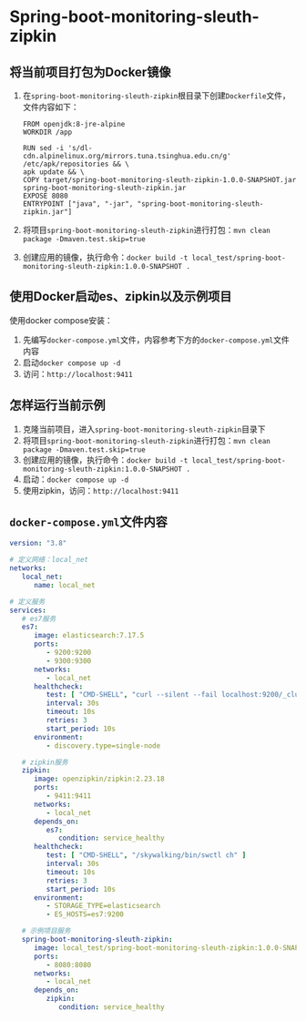 # Spring-boot-monitoring-sleuth-zipkin

## 将当前项目打包为Docker镜像

1. 在`spring-boot-monitoring-sleuth-zipkin`根目录下创建`Dockerfile`文件，文件内容如下：

   ```
   FROM openjdk:8-jre-alpine
   WORKDIR /app
   
   RUN sed -i 's/dl-cdn.alpinelinux.org/mirrors.tuna.tsinghua.edu.cn/g' /etc/apk/repositories && \
   apk update && \
   COPY target/spring-boot-monitoring-sleuth-zipkin-1.0.0-SNAPSHOT.jar spring-boot-monitoring-sleuth-zipkin.jar
   EXPOSE 8080
   ENTRYPOINT ["java", "-jar", "spring-boot-monitoring-sleuth-zipkin.jar"]
   ```

2. 将项目`spring-boot-monitoring-sleuth-zipkin`进行打包：`mvn clean package -Dmaven.test.skip=true`

3. 创建应用的镜像，执行命令：`docker build -t local_test/spring-boot-monitoring-sleuth-zipkin:1.0.0-SNAPSHOT .`

## 使用Docker启动es、zipkin以及示例项目

使用docker compose安装：

1. 先编写`docker-compose.yml`文件，内容参考下方的`docker-compose.yml`文件内容
2. 启动`docker compose up -d`
3. 访问：`http://localhost:9411`

## 怎样运行当前示例

1. 克隆当前项目，进入`spring-boot-monitoring-sleuth-zipkin`目录下
2. 将项目`spring-boot-monitoring-sleuth-zipkin`进行打包：`mvn clean package -Dmaven.test.skip=true`
3. 创建应用的镜像，执行命令：`docker build -t local_test/spring-boot-monitoring-sleuth-zipkin:1.0.0-SNAPSHOT .`
4. 启动：`docker compose up -d`
5. 使用zipkin，访问：`http://localhost:9411`

## `docker-compose.yml`文件内容

```yaml
version: "3.8"

# 定义网络：local_net
networks:
   local_net:
      name: local_net

# 定义服务
services:
   # es7服务
   es7:
      image: elasticsearch:7.17.5
      ports:
         - 9200:9200
         - 9300:9300
      networks:
         - local_net
      healthcheck:
         test: [ "CMD-SHELL", "curl --silent --fail localhost:9200/_cluster/health || exit 1" ]
         interval: 30s
         timeout: 10s
         retries: 3
         start_period: 10s
      environment:
         - discovery.type=single-node

   # zipkin服务
   zipkin:
      image: openzipkin/zipkin:2.23.18
      ports:
         - 9411:9411
      networks:
         - local_net
      depends_on:
         es7:
            condition: service_healthy
      healthcheck:
         test: [ "CMD-SHELL", "/skywalking/bin/swctl ch" ]
         interval: 30s
         timeout: 10s
         retries: 3
         start_period: 10s
      environment:
         - STORAGE_TYPE=elasticsearch
         - ES_HOSTS=es7:9200

   # 示例项目服务
   spring-boot-monitoring-sleuth-zipkin:
      image: local_test/spring-boot-monitoring-sleuth-zipkin:1.0.0-SNAPSHOT
      ports:
         - 8080:8080
      networks:
         - local_net
      depends_on:
         zipkin:
            condition: service_healthy
```